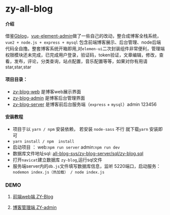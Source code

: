 # zy-all-blog

#### 介绍
借鉴[Gblog](https://gitee.com/fengziy/Gblog)，[vue-element-admin](https://gitee.com/fengziy/Gblog)做了一些自己的改动，整合成博客全栈系统，`vue2 + node.js + express + mysql` 包含前端博客展示、后台管理、node后端代码全自撸。整套博客系统开箱即用,对`elemen-ui`二次封装组件非常便利，管理端权限模块还未完成，已完成用户登录，验证码，token验证，文章编辑，修改，查看，发布，评论，分类查询，站点配置，音乐配置等等，如果对你有用请star,star,star

#### 项目目录：

- [zy-blog-web](https://gitee.com/Z568_568/all-blog-sys/tree/master/zy-blog-web) 是博客web展示界面
- [zy-blog-admin](https://gitee.com/Z568_568/all-blog-sys/tree/master/zy-blog-admin) 是博客后台管理界面
- [zy-blog-server](https://gitee.com/Z568_568/all-blog-sys/tree/master/zy-blog-server) 是博客前后台服务端（`express` + `mysql`）admin 123456

#### 安装教程

- 项目于以 `yarn / npm`  安装依赖， 若安装 `node-sass` 不行 就下载`yarn` 安装即可
- `yarn install / npm  install`
- 启动项目 ： web:`npm run server`  admin:`npm run dev`
- 数据库文件地址sql:  [all-blog-sys/zy-blog-server/sql/zy-blog.sql](https://gitee.com/Z568_568/all-blog-sys/blob/master/zy-blog-server/sql/zy-blog.sql)
- 打开`navicat`建立数据库 `zy-blog`,运行sql文件 
- 服务端server内的`db.js`文件填写数据库信息，监听 5220端口，启动服务：`nodemon index.js（热加载） / node index.js`

### DEMO 

1.  [前端web端 ZY-Blog](http://www.zhouyi.run/#/)

2.  [博客管理端 ZY-admin](http://zhouyi.run:5221/#/index)

 